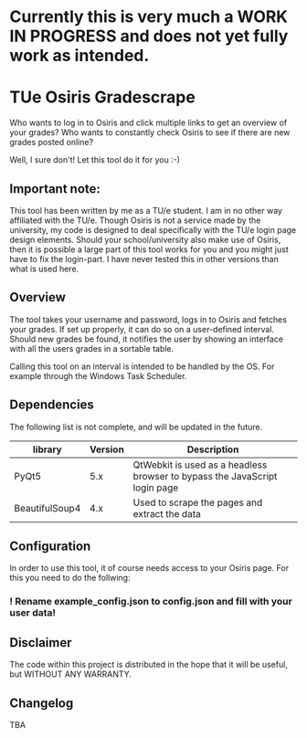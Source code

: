 # Currently this is very much a WORK IN PROGRESS and does not yet fully work as intended.
# TUe Osiris Gradescrape
Who wants to log in to Osiris and click multiple links to get an overview of your grades? Who wants to constantly check Osiris to see if there are new grades posted online?

Well, I sure don't! Let this tool do it for you :-)

## Important note:
This tool has been written by me as a TU/e student. I am in no other way affiliated with the TU/e. Though Osiris is not a service made by the university, my code is designed to deal specifically with the TU/e login page design elements. Should your school/university also make use of Osiris, then it is possible a large part of this tool works for you and you might just have to fix the login-part. I have never tested this in other versions than what is used here.

## Overview
The tool takes your username and password, logs in to Osiris and fetches your grades. If set up properly, it can do so on a user-defined interval. Should new grades be found, it notifies the user by showing an interface with all the users grades in a sortable table.

Calling this tool on an interval is intended to be handled by the OS. For example through the Windows Task Scheduler.

## Dependencies
The following list is not complete, and will be updated in the future.

|library|Version|Description|
|-------|-------|-----------|
|PyQt5|5.x|QtWebkit is used as a headless browser to bypass the JavaScript login page|
|BeautifulSoup4 | 4.x | Used to scrape the pages and extract the data |

## Configuration
In order to use this tool, it of course needs access to your Osiris page. For this you need to do the follwing:
### ! Rename example_config.json to config.json and fill with your user data!

## Disclaimer
The code within this project is distributed in the hope that it will be useful, but WITHOUT ANY WARRANTY.

## Changelog
TBA
